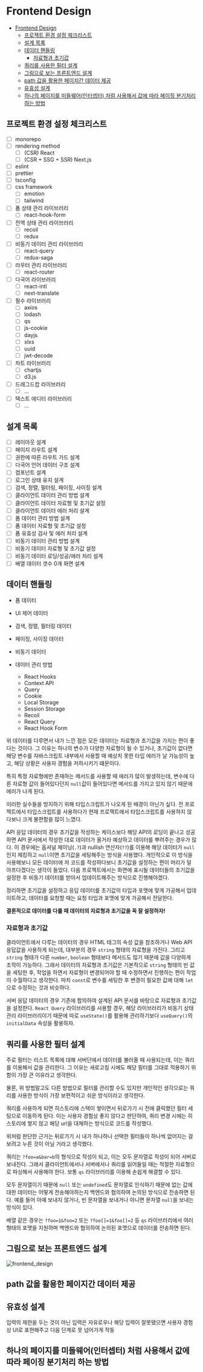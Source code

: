 # Frontend Design

- [Frontend Design](#frontend-design)
  - [프로젝트 환경 설정 체크리스트](#프로젝트-환경-설정-체크리스트)
  - [설계 목록](#설계-목록)
  - [데이터 핸들링](#데이터-핸들링)
    - [자료형과 초기값](#자료형과-초기값)
  - [쿼리를 사용한 필터 설계](#쿼리를-사용한-필터-설계)
  - [그림으로 보는 프론트엔드 설계](#그림으로-보는-프론트엔드-설계)
  - [path 값을 활용한 페이지간 데이터 제공](#path-값을-활용한-페이지간-데이터-제공)
  - [유효성 설계](#유효성-설계)
  - [하나의 페이지를 미들웨어(인터셉터) 처럼 사용해서 값에 따라 페이징 분기처리 하는 방법](#하나의-페이지를-미들웨어인터셉터-처럼-사용해서-값에-따라-페이징-분기처리-하는-방법)

## 프로젝트 환경 설정 체크리스트

- [ ] monorepo
- [ ] rendering method
  - [ ] (CSR) React
  - [ ] (CSR + SSG + SSR) Next.js
- [ ] eslint
- [ ] prettier
- [ ] tsconfig
- [ ] css framework
  - [ ] emotion
  - [ ] tailwind
- [ ] 폼 상태 관리 라이브러리
  - [ ] react-hook-form
- [ ] 전역 상태 관리 라이브러리
  - [ ] recoil
  - [ ] redux
- [ ] 비동기 데이터 관리 라이브러리
  - [ ] react-query
  - [ ] redux-saga
- [ ] 라우터 관리 라이브러리
  - [ ] react-router
- [ ] 다국어 라이브러리
  - [ ] react-intl
  - [ ] next-translate
- [ ] 필수 라이브러리
  - [ ] axios
  - [ ] lodash
  - [ ] qs
  - [ ] js-cookie
  - [ ] dayjs
  - [ ] xlxs
  - [ ] uuid
  - [ ] jwt-decode
- [ ] 차트 라이브러리
  - [ ] chartjs
  - [ ] d3.js
- [ ] 드래그드랍 라이브러리
  - [ ] ...
- [ ] 텍스트 에디터 라이브러리
  - [ ] ...

## 설계 목록

- [ ] 레이아웃 설계
- [ ] 페이지 라우트 설계
- [ ] 권한에 따른 라우트 가드 설계
- [ ] 다국어 언어 데이터 구조 설계
- [ ] 컴포넌트 설계
- [ ] 로그인 상태 유지 설계
- [ ] 검색, 정렬, 필터링, 페이징, 사이징 설계
- [ ] 클라이언트 데이터 관리 방법 설계
- [ ] 클라이언트 데이터 자료형 및 초기값 설정
- [ ] 클라이언트 데이터 에러 처리 설계
- [ ] 폼 데이터 관리 방법 설계
- [ ] 폼 데이터 자료형 및 초기값 설정
- [ ] 폼 유효성 검사 및 에러 처리 설계
- [ ] 비동기 데이터 관리 방법 설계
- [ ] 비동기 데이터 자료형 및 초기값 설정
- [ ] 비동기 데이터 로딩/성공/에러 처리 설계
- [ ] 배열 데이터 갯수 0개 화면 설계

## 데이터 핸들링

- 폼 데이터
- UI 제어 데이터
- 검색, 정렬, 필터링 데이터
- 페이징, 사이징 데이터
- 비동기 데이터

- 데이터 관리 방법
  - React Hooks
  - Context API
  - Query
  - Cookie
  - Local Storage
  - Session Storage
  - Recoil
  - React Query
  - React Hook Form

위 데이터를 다루면서 내가 느낀 점은 모든 데이터는 자료형과 초기값을 가지는 편이 좋다는 것이다. 그 이유는 하나의 변수가 다양한 자료형이 될 수 있거나, 초기값이 없다면 해당 변수를 자바스크립트 내부에서 사용할 때 예상치 못한 타입 에러가 날 가능성이 높고, 해당 상황은 사용자 경험을 저하시키기 떄문이다.

특히 특정 자료형에만 존재하는 메서드를 사용할 때 에러가 많이 발생하는데, 변수에 다른 자료형 값이 들어있다던지 `null`값이 들어있다면 메서드를 가지고 있지 않기 때문에 에러가 나게 된다.

이러한 실수들을 방지하기 위해 타입스크립트가 나오게 된 배경이 아닌가 싶다. 전 프로젝트에서 타입스크립트를 사용하다가 현재 프로젝트에서 타입스크립트를 사용하지 않다보니 크게 불편함을 많이 느꼈다.

API 응답 데이터의 경우 초기값을 작성하는 케이스보다 해당 API의 로딩이 끝나고 성공하면 API 문서에서 작성한 대로 데이터가 올거라 예상하고 데이터를 뿌려주는 경우가 많다. 이 경우에는 옵셔널 체이닝(`.?`)과 nullish 연산자(`??`)를 이용해 해당 데이터가 `null`인지 체킹하고 `null`이면 초기값을 세팅해주는 방식을 사용했다. 개인적으로 이 방식을 사용해보니 모든 데이터에 저 코드를 작성하다보니 초기값을 설정하는 편이 머리가 덜 아프다겠다는 생각이 들었다. 다음 프로젝트에서는 화면에 표시될 데이터들의 초기값을 설정한 후 비동기 데이터를 받아서 업데이트해주는 방식으로 진행해야겠다.

정리하면 초기값을 설정하고 응답 데이터를 초기값의 타입과 포맷에 맞게 가공해서 업데이트하고, 데이터를 요청할 때는 요청 타입과 포맷에 맞게 가공해서 전달한다.

**결론적으로 데이터를 다룰 때 데이터의 자료형과 초기값을 꼭 잘 설정하자!**

### 자료형과 초기값

클라이언트에서 다루는 데이터의 경우 HTML 태그의 속성 값을 참조하거나 Web API 응답값을 사용하게 되는데, 대부분의 경우 `string` 형태의 자료형을 가진다. 그리고
`string` 형태가 다른 `number`, `boolean` 형태보다 메서드도 많기 때문에 값을 다양하게 조작이 가능하다. 그래서 데이터의 자료형과 초기값은 기본적으로 `string` 형태의 빈 값을 세팅한 후, 작업을 하면서 자료형이 변경되어야 할 때 수정하면서 진행하는 편이 작업이 수월하다고 생각한다. 마치 `const`로 변수를 세팅한 후 변경이 필요한 값에 대해 `let`으로 수정하는 것과 비슷하다.

서버 응답 데이터의 경우 기존에 합의하여 설계된 API 문서를 바탕으로 자료형과 초기값을 설정한다. `React Query` 라이브러리를 사용할 경우, 해당 라이브러리가 비동기 상태 관리 라이브러리이기 때문에 따로 `useState()`를 활용해 관리하기보다 `useQuery()`의 `initialData` 속성을 활용하자.

## 쿼리를 사용한 필터 설계

주로 필터는 리스트 목록에 대해 서버단에서 데이터를 불러올 때 사용되는데, 이는 쿼리를 이용해서 값을 관리한다. 그 이유는 새로고침 시에도 해당 필터를 그대로 적용하기 위함이 가장 큰 이유라고 생각한다.

물론, 위 방법말고도 다른 방법으로 필터를 관리할 수도 있지만 개인적인 생각으로는 쿼리를 사용한 방식이 가장 보편적이고 쉬운 방식이라고 생각한다.

쿼리를 사용하게 되면 히스토리에 스택이 쌓이면서 뒤로가기 시 전에 클릭했던 필터 세팅으로 이동하게 된다. 이는 사용자 경험상 좋지 않다고 판단하여, 쿼리 변경 시에는 히스토리에 쌓지 않고 해당 url을 대체하는 방식으로 코드를 작성했다.

위처럼 판단한 근거는 뒤로가기 시 내가 하나하나 선택한 필터들이 하나씩 없어지는 걸 보려고 누른 것이 아닐 거라고 생각했다.

쿼리는 `?foo=a&bar=b`의 형식으로 작성이 되고, 이는 모두 문자열로 작성이 되어 서버로 보내진다. 그래서 클라이언트에서나 서버에서나 쿼리를 읽어들일 때는 적절한 자료형으로 파싱해서 사용해야 한다. 보통 `qs` 라이브러리를 이용해 손쉽게 해결할 수 있다.

모두 문자열이기 때문에 `null` 또는 `undefined`도 문자열로 인식하기 때문에 없는 값에 대한 데이터는 어떻게 전송해야하는지 백엔드와 협의하여 논의된 방식으로 전송하면 된다. 예를 들어 아예 보내지 않거나, 빈 문자열을 보내거나 아니면 문자열 `null`을 보내는 방식이 있다.

배열 같은 경우는 `?foo=1&foo=2` 또는 `?foo[]=1&foo[]=2` 등 `qs` 라이브러리에서 여러 형태의 포맷을 지원하며 백엔드와 협의하여 논의된 포맷으로 데이터를 전송하면 된다.

## 그림으로 보는 프론트엔드 설계

![frontend_design](frontend_design.jpg)

<!-- todo: 내용 보완 필요 -->

## path 값을 활용한 페이지간 데이터 제공

## 유효성 설계

입력의 제한을 두는 것이 아닌 입력은 자유로우나 해당 입력이 잘못됐으면 사용자 경험상 UI로 표현해주고 다음 단계로 못 넘어가게 작동

## 하나의 페이지를 미들웨어(인터셉터) 처럼 사용해서 값에 따라 페이징 분기처리 하는 방법

